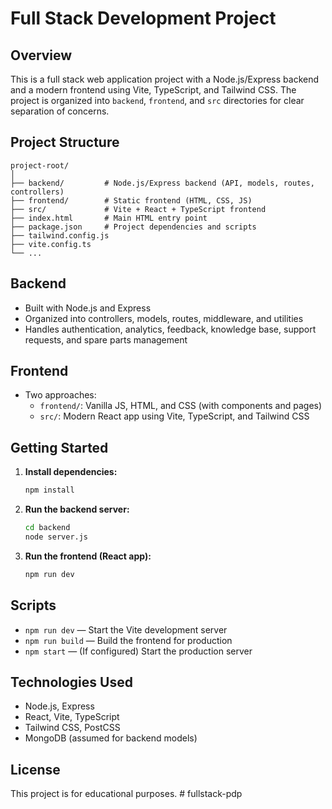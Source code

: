 # Full Stack Development Project

## Overview
This is a full stack web application project with a Node.js/Express backend and a modern frontend using Vite, TypeScript, and Tailwind CSS. The project is organized into `backend`, `frontend`, and `src` directories for clear separation of concerns.

## Project Structure
```
project-root/
│
├── backend/         # Node.js/Express backend (API, models, routes, controllers)
├── frontend/        # Static frontend (HTML, CSS, JS)
├── src/             # Vite + React + TypeScript frontend
├── index.html       # Main HTML entry point
├── package.json     # Project dependencies and scripts
├── tailwind.config.js
├── vite.config.ts
└── ...
```

## Backend
- Built with Node.js and Express
- Organized into controllers, models, routes, middleware, and utilities
- Handles authentication, analytics, feedback, knowledge base, support requests, and spare parts management

## Frontend
- Two approaches:
  - `frontend/`: Vanilla JS, HTML, and CSS (with components and pages)
  - `src/`: Modern React app using Vite, TypeScript, and Tailwind CSS

## Getting Started
1. **Install dependencies:**
   ```sh
   npm install
   ```
2. **Run the backend server:**
   ```sh
   cd backend
   node server.js
   ```
3. **Run the frontend (React app):**
   ```sh
   npm run dev
   ```

## Scripts
- `npm run dev` — Start the Vite development server
- `npm run build` — Build the frontend for production
- `npm start` — (If configured) Start the production server

## Technologies Used
- Node.js, Express
- React, Vite, TypeScript
- Tailwind CSS, PostCSS
- MongoDB (assumed for backend models)

## License
This project is for educational purposes.
#   f u l l s t a c k - p d p  
 